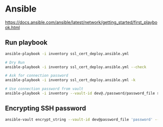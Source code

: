 # Ansible
https://docs.ansible.com/ansible/latest/network/getting_started/first_playbook.html

## Run playbook
``` bash
ansible-playbook -i inventory ssl_cert_deploy.ansible.yml

# Dry Run
ansible-playbook -i inventory ssl_cert_deploy.ansible.yml --check

# Ask for connection password
ansible-playbook -i inventory ssl_cert_deploy.ansible.yml -k

# Use connection password from vault
ansible-playbook -i inventory --vault-id dev@./password/password_file ssl_cert_deploy.ansible.yml
```

## Encrypting SSH password 
``` bash
ansible-vault encrypt_string --vault-id dev@password_file 'password' --name 'the_dev_secret'
```